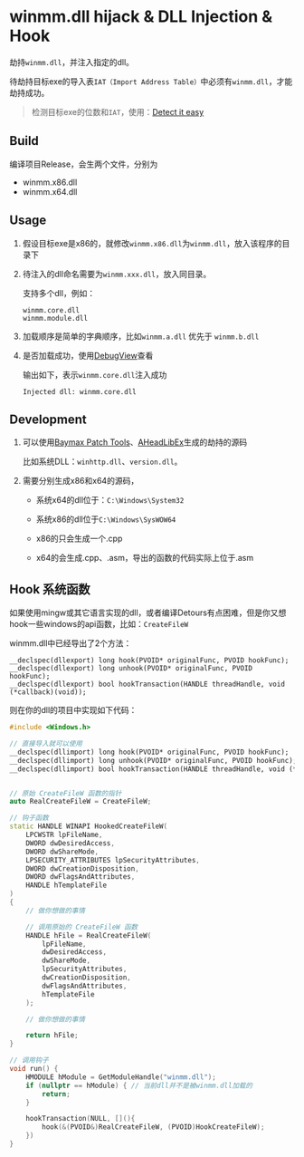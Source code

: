# winmm.dll hijack & DLL Injection & Hook

劫持`winmm.dll`，并注入指定的dll。

待劫持目标exe的导入表`IAT（Import Address Table）`中必须有`winmm.dll`，才能劫持成功。

> 检测目标exe的位数和`IAT`，使用：[Detect it easy](https://github.com/horsicq/Detect-It-Easy)


## Build

编译项目Release，会生两个文件，分别为
- winmm.x86.dll
- winmm.x64.dll


## Usage

1. 假设目标exe是x86的，就修改`winmm.x86.dll`为`winmm.dll`，放入该程序的目录下
2. 待注入的dll命名需要为`winmm.xxx.dll`，放入同目录。

    支持多个dll，例如：

    ```
    winmm.core.dll
    winmm.module.dll
    ```
3. 加载顺序是简单的字典顺序，比如`winmm.a.dll` 优先于 `winmm.b.dll`

4. 是否加载成功，使用[DebugView](https://learn.microsoft.com/en-us/sysinternals/downloads/debugview)查看

    输出如下，表示`winmm.core.dll`注入成功
    ```
    Injected dll: winmm.core.dll
    ```

## Development

1. 可以使用[Baymax Patch Tools](https://www.chinapyg.com/thread-83083-1-1.html)、[AHeadLibEx](https://github.com/i1tao/AheadLibEx)生成的劫持的源码
  
    比如系统DLL：`winhttp.dll`、`version.dll`。


2. 需要分别生成x86和x64的源码，
    - 系统x64的dll位于：`C:\Windows\System32`
    - 系统x86的dll位于`C:\Windows\SysWOW64`

    - x86的只会生成一个.cpp
    - x64的会生成.cpp、.asm，导出的函数的代码实际上位于.asm

## Hook 系统函数

如果使用mingw或其它语言实现的dll，或者编译Detours有点困难，但是你又想hook一些windows的api函数，比如：`CreateFileW`

winmm.dll中已经导出了2个方法：

```
__declspec(dllexport) long hook(PVOID* originalFunc, PVOID hookFunc);
__declspec(dllexport) long unhook(PVOID* originalFunc, PVOID hookFunc);
__declspec(dllexport) bool hookTransaction(HANDLE threadHandle, void (*callback)(void));
```


则在你的dll的项目中实现如下代码：


```cpp
#include <Windows.h>

// 直接导入就可以使用
__declspec(dllimport) long hook(PVOID* originalFunc, PVOID hookFunc);
__declspec(dllimport) long unhook(PVOID* originalFunc, PVOID hookFunc);
__declspec(dllimport) bool hookTransaction(HANDLE threadHandle, void (*callback)(void));


// 原始 CreateFileW 函数的指针
auto RealCreateFileW = CreateFileW;

// 钩子函数
static HANDLE WINAPI HookedCreateFileW(
    LPCWSTR lpFileName,
    DWORD dwDesiredAccess,
    DWORD dwShareMode,
    LPSECURITY_ATTRIBUTES lpSecurityAttributes,
    DWORD dwCreationDisposition,
    DWORD dwFlagsAndAttributes,
    HANDLE hTemplateFile
)
{
    // 做你想做的事情

    // 调用原始的 CreateFileW 函数
    HANDLE hFile = RealCreateFileW(
        lpFileName,
        dwDesiredAccess,
        dwShareMode,
        lpSecurityAttributes,
        dwCreationDisposition,
        dwFlagsAndAttributes,
        hTemplateFile
    );

    // 做你想做的事情

    return hFile;
}

// 调用钩子
void run() {
    HMODULE hModule = GetModuleHandle("winmm.dll");
    if (nullptr == hModule) { // 当前dll并不是被winmm.dll加载的
        return;
    }

    hookTransaction(NULL, [](){
        hook(&(PVOID&)RealCreateFileW, (PVOID)HookCreateFileW);
    })
}

```
